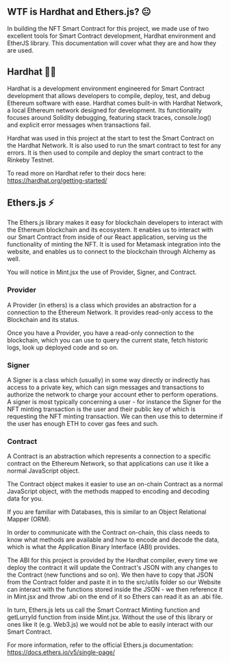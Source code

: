 ## WTF is Hardhat and Ethers.js? 😐
 
In building the NFT Smart Contract for this project, we made use of two excellent tools for Smart Contract development, Hardhat environment and EtherJS library. This documentation will cover what they are and how they are used.

## Hardhat 👷‍♂️

Hardhat is a development environment engineered for Smart Contract development that allows developers to compile, deploy, test, and debug Ethereum software with ease. Hardhat comes built-in with Hardhat Network, a local Ethereum network designed for development. Its functionality focuses around Solidity debugging, featuring stack traces, console.log() and explicit error messages when transactions fail.

Hardhat was used in this project at the start to test the Smart Contract on the Hardhat Network. It is also used to run the smart contract to test for any errors. It is then used to compile and deploy the smart contract to the Rinkeby Testnet.

To read more on Hardhat refer to their docs here: https://hardhat.org/getting-started/

## Ethers.js ⚡️

The Ethers.js library makes it easy for blockchain developers to interact with the Ethereum blockchain and its ecosystem. It enables us to interact with our Smart Contract from inside of our React application, serving us the functionality of minting the NFT. It is used for Metamask integration into the website, and enables us to connect to the blockchain through Alchemy as well. 

You will notice in Mint.jsx the use of Provider, Signer, and Contract. 


### Provider

A Provider (in ethers) is a class which provides an abstraction for a connection to the Ethereum Network. It provides read-only access to the Blockchain and its status. 

Once you have a Provider, you have a read-only connection to the blockchain, which you can use to query the current state, fetch historic logs, look up deployed code and so on.

### Signer

A Signer is a class which (usually) in some way directly or indirectly has access to a private key, which can sign messages and transactions to authorize the network to charge your account ether to perform operations. A signer is most typically concerning a user - for instance the Signer for the NFT minting transaction is the user and their public key of which is requesting the NFT minting transaction. We can then use this to determine if the user has enough ETH to cover gas fees and such.

### Contract

A Contract is an abstraction which represents a connection to a specific contract on the Ethereum Network, so that applications can use it like a normal JavaScript object. 

The Contract object makes it easier to use an on-chain Contract as a normal JavaScript object, with the methods mapped to encoding and decoding data for you.

If you are familiar with Databases, this is similar to an Object Relational Mapper (ORM).

In order to communicate with the Contract on-chain, this class needs to know what methods are available and how to encode and decode the data, which is what the Application Binary Interface (ABI) provides.

The ABI for this project is provided by the Hardhat compiler, every time we deploy the contract it will update the Contract's JSON with any changes to the Contract (new functions and so on). We then have to copy that JSON from the Contract folder and paste it in to the src/utils folder so our Website can interact with the functions stored inside the JSON - we then reference it in Mint.jsx and throw .abi on the end of it so Ethers can read it as an .abi file.

In turn, Ethers.js lets us call the Smart Contract Minting function and getLurryId function from inside Mint.jsx. Without the use of this library or ones like it (e.g. Web3.js) we would not be able to easily interact with our Smart Contract.

For more information, refer to the official Ethers.js documentation: https://docs.ethers.io/v5/single-page/ 
